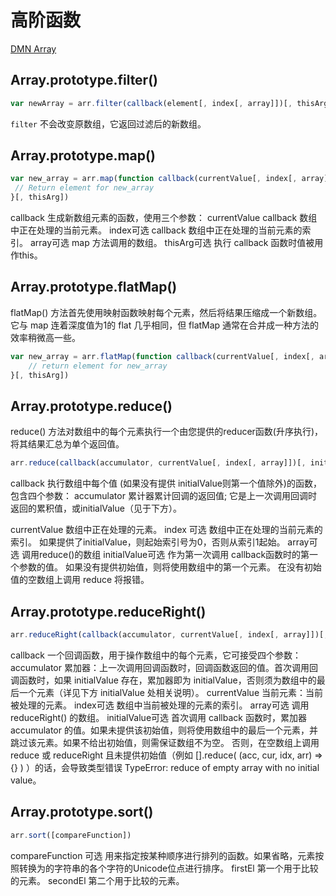 # 高阶函数

[DMN Array](https://developer.mozilla.org/zh-CN/docs/Web/JavaScript/Reference/Global_Objects/Array/filter)

## Array.prototype.filter()

```js
var newArray = arr.filter(callback(element[, index[, array]])[, thisArg])
```

`filter` 不会改变原数组，它返回过滤后的新数组。

## Array.prototype.map()

```js
var new_array = arr.map(function callback(currentValue[, index[, array]]) {
 // Return element for new_array 
}[, thisArg])
```
callback
生成新数组元素的函数，使用三个参数：
currentValue
callback 数组中正在处理的当前元素。
index可选
callback 数组中正在处理的当前元素的索引。
array可选
map 方法调用的数组。
thisArg可选
执行 callback 函数时值被用作this。

## Array.prototype.flatMap()

flatMap() 方法首先使用映射函数映射每个元素，然后将结果压缩成一个新数组。它与 map 连着深度值为1的 flat 几乎相同，但 flatMap 通常在合并成一种方法的效率稍微高一些。

```js
var new_array = arr.flatMap(function callback(currentValue[, index[, array]]) {
    // return element for new_array
}[, thisArg])
```

## Array.prototype.reduce()

reduce() 方法对数组中的每个元素执行一个由您提供的reducer函数(升序执行)，将其结果汇总为单个返回值。

```js
arr.reduce(callback(accumulator, currentValue[, index[, array]])[, initialValue])
```
callback
执行数组中每个值 (如果没有提供 initialValue则第一个值除外)的函数，包含四个参数：
accumulator
累计器累计回调的返回值; 它是上一次调用回调时返回的累积值，或initialValue（见于下方）。

currentValue
数组中正在处理的元素。
index 可选
数组中正在处理的当前元素的索引。 如果提供了initialValue，则起始索引号为0，否则从索引1起始。
array可选
调用reduce()的数组
initialValue可选
作为第一次调用 callback函数时的第一个参数的值。 如果没有提供初始值，则将使用数组中的第一个元素。 在没有初始值的空数组上调用 reduce 将报错。

## Array.prototype.reduceRight()

```js
arr.reduceRight(callback(accumulator, currentValue[, index[, array]])[, initialValue])
```
callback
一个回调函数，用于操作数组中的每个元素，它可接受四个参数：
accumulator
累加器：上一次调用回调函数时，回调函数返回的值。首次调用回调函数时，如果 initialValue 存在，累加器即为 initialValue，否则须为数组中的最后一个元素（详见下方 initialValue 处相关说明）。
currentValue
当前元素：当前被处理的元素。
index可选
数组中当前被处理的元素的索引。
array可选
调用 reduceRight() 的数组。
initialValue可选 
首次调用 callback 函数时，累加器 accumulator 的值。如果未提供该初始值，则将使用数组中的最后一个元素，并跳过该元素。如果不给出初始值，则需保证数组不为空。
否则，在空数组上调用 reduce 或 reduceRight 且未提供初始值（例如 [].reduce( (acc, cur, idx, arr) => {} ) ）的话，会导致类型错误 TypeError: reduce of empty array with no initial value。

## Array.prototype.sort()

```js
arr.sort([compareFunction])
```
compareFunction 可选
用来指定按某种顺序进行排列的函数。如果省略，元素按照转换为的字符串的各个字符的Unicode位点进行排序。
firstEl
第一个用于比较的元素。
secondEl
第二个用于比较的元素。